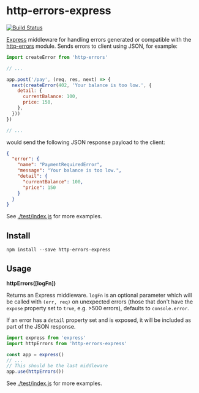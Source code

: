 # http-errors-express

[![Build Status](https://travis-ci.org/binded/http-errors-express.svg?branch=master)](https://travis-ci.org/binded/http-errors-express)

[Express](http://expressjs.com) middleware for handling errors generated or compatible with the [http-errors](https://github.com/jshttp/http-errors) module. Sends errors to client using JSON, for example:

```javascript
import createError from 'http-errors'

// ...

app.post('/pay', (req, res, next) => {
  next(createError(402, 'Your balance is too low.', {
    detail: {
      currentBalance: 100,
      price: 150,
    },
  }))
})

// ...
```

would send the following JSON response payload to the client:

```json
{
  "error": {
    "name": "PaymentRequiredError",
    "message": "Your balance is too low.",
    "detail": {
      "currentBalance": 100,
      "price": 150
    }
  }
}
```

See [./test/index.js](./test/index.js) for more examples.

## Install

```
npm install --save http-errors-express
```

## Usage

**httpErrors([logFn])**

Returns an Express middleware. `logFn` is an optional parameter which
will be called with `(err, req)` on unexpected errors (those that don't
have the `expose` property set to `true`, e.g. >500 errors), defaults to
`console.error`.

If an error has a `detail` property set and is exposed, it will be
included as part of the JSON response.


```javascript
import express from 'express'
import httpErrors from 'http-errors-express'

const app = express()
// ...
// This should be the last middleware
app.use(httpErrors())
```

See [./test/index.js](./test/index.js) for more examples.
